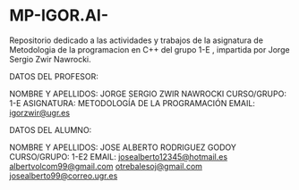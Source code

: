 # MP-IGOR.AI-
Repositorio dedicado a las actividades y trabajos de la asignatura de Metodologia de la programacion en C++ del grupo 1-E , impartida por Jorge Sergio Zwir Nawrocki.

DATOS DEL PROFESOR:

  NOMBRE Y APELLIDOS: JORGE SERGIO ZWIR NAWROCKI
  CURSO/GRUPO: 1-E
  ASIGNATURA: METODOLOGÍA DE LA PROGRAMACIÓN
  EMAIL: igorzwir@ugr.es



DATOS DEL ALUMNO:

  NOMBRE Y APELLIDOS: JOSE ALBERTO RODRIGUEZ GODOY
  CURSO/GRUPO: 1-E2
  EMAIL: josealberto12345@hotmail.es
         albertvolcom99@gmail.com
         otrebalesoj@gmail.com
         josealberto99@correo.ugr.es
